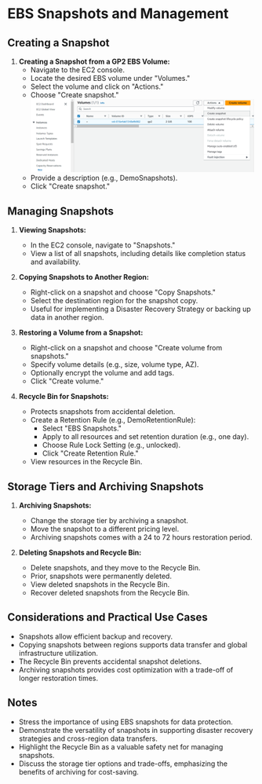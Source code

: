 # EBS Snapshots and Management

## Creating a Snapshot

1. **Creating a Snapshot from a GP2 EBS Volume:**
   - Navigate to the EC2 console.
   - Locate the desired EBS volume under "Volumes."
   - Select the volume and click on "Actions."
   - Choose "Create snapshot."
![Create snapshot](<../../../readme-images/EBS/Create snapshot.png>)
   - Provide a description (e.g., DemoSnapshots).
   - Click "Create snapshot."

## Managing Snapshots

1. **Viewing Snapshots:**
   - In the EC2 console, navigate to "Snapshots."
   - View a list of all snapshots, including details like completion status and availability.

2. **Copying Snapshots to Another Region:**
   - Right-click on a snapshot and choose "Copy Snapshots."
   - Select the destination region for the snapshot copy.
   - Useful for implementing a Disaster Recovery Strategy or backing up data in another region.

3. **Restoring a Volume from a Snapshot:**
   - Right-click on a snapshot and choose "Create volume from snapshots."
   - Specify volume details (e.g., size, volume type, AZ).
   - Optionally encrypt the volume and add tags.
   - Click "Create volume."

4. **Recycle Bin for Snapshots:**
   - Protects snapshots from accidental deletion.
   - Create a Retention Rule (e.g., DemoRetentionRule):
     - Select "EBS Snapshots."
     - Apply to all resources and set retention duration (e.g., one day).
     - Choose Rule Lock Setting (e.g., unlocked).
     - Click "Create Retention Rule."
   - View resources in the Recycle Bin.

## Storage Tiers and Archiving Snapshots

1. **Archiving Snapshots:**
   - Change the storage tier by archiving a snapshot.
   - Move the snapshot to a different pricing level.
   - Archiving snapshots comes with a 24 to 72 hours restoration period.

2. **Deleting Snapshots and Recycle Bin:**
   - Delete snapshots, and they move to the Recycle Bin.
   - Prior, snapshots were permanently deleted.
   - View deleted snapshots in the Recycle Bin.
   - Recover deleted snapshots from the Recycle Bin.

## Considerations and Practical Use Cases

- Snapshots allow efficient backup and recovery.
- Copying snapshots between regions supports data transfer and global infrastructure utilization.
- The Recycle Bin prevents accidental snapshot deletions.
- Archiving snapshots provides cost optimization with a trade-off of longer restoration times.

## Notes

- Stress the importance of using EBS snapshots for data protection.
- Demonstrate the versatility of snapshots in supporting disaster recovery strategies and cross-region data transfers.
- Highlight the Recycle Bin as a valuable safety net for managing snapshots.
- Discuss the storage tier options and trade-offs, emphasizing the benefits of archiving for cost-saving.
